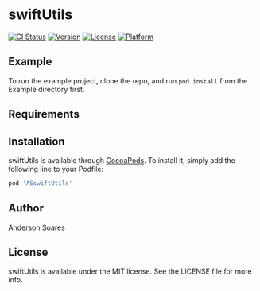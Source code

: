 # swiftUtils

[![CI Status](http://img.shields.io/travis/andersonrsoares/swiftUtils.svg?style=flat)](https://travis-ci.org/andersonrsoares/swiftUtils)
[![Version](https://img.shields.io/cocoapods/v/ASswiftUtils.svg?style=flat)](http://cocoapods.org/pods/ASswiftUtils)
[![License](https://img.shields.io/cocoapods/l/ASswiftUtils.svg?style=flat)](http://cocoapods.org/pods/ASswiftUtils)
[![Platform](https://img.shields.io/cocoapods/p/ASswiftUtils.svg?style=flat)](http://cocoapods.org/pods/ASswiftUtils)

## Example

To run the example project, clone the repo, and run `pod install` from the Example directory first.

## Requirements

## Installation

swiftUtils is available through [CocoaPods](http://cocoapods.org). To install
it, simply add the following line to your Podfile:

```ruby
pod 'ASswiftUtils'
```

## Author

Anderson Soares

## License

swiftUtils is available under the MIT license. See the LICENSE file for more info.
